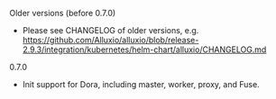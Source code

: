 Older versions (before 0.7.0)

- Please see CHANGELOG of older versions, e.g. https://github.com/Alluxio/alluxio/blob/release-2.9.3/integration/kubernetes/helm-chart/alluxio/CHANGELOG.md

0.7.0

- Init support for Dora, including master, worker, proxy, and Fuse.